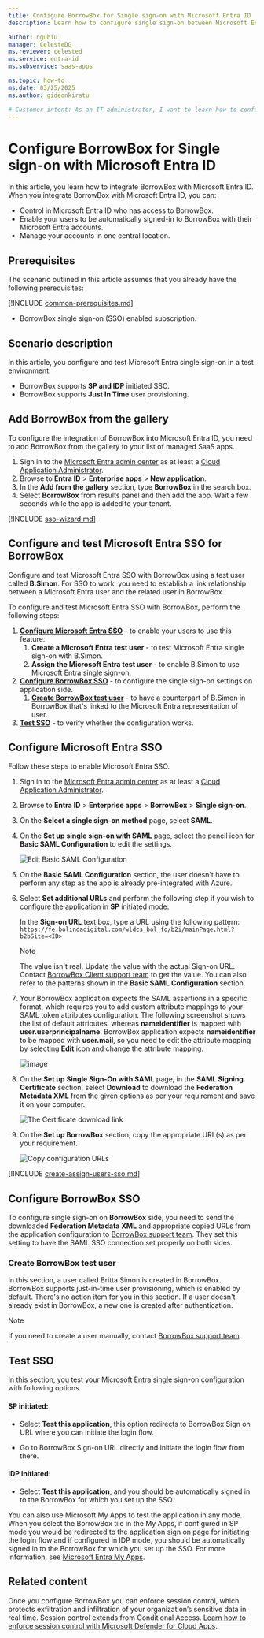```yaml
---
title: Configure BorrowBox for Single sign-on with Microsoft Entra ID
description: Learn how to configure single sign-on between Microsoft Entra ID and BorrowBox.

author: nguhiu
manager: CelesteDG
ms.reviewer: celested
ms.service: entra-id
ms.subservice: saas-apps

ms.topic: how-to
ms.date: 03/25/2025
ms.author: gideonkiratu

# Customer intent: As an IT administrator, I want to learn how to configure single sign-on between Microsoft Entra ID and BorrowBox so that I can control who has access to BorrowBox, enable automatic sign-in with Microsoft Entra accounts, and manage my accounts in one central location.
---
```

# Configure BorrowBox for Single sign-on with Microsoft Entra ID

In this article,  you learn how to integrate BorrowBox with Microsoft Entra ID. When you integrate BorrowBox with Microsoft Entra ID, you can:

* Control in Microsoft Entra ID who has access to BorrowBox.
* Enable your users to be automatically signed-in to BorrowBox with their Microsoft Entra accounts.
* Manage your accounts in one central location.

## Prerequisites

The scenario outlined in this article assumes that you already have the following prerequisites:

[!INCLUDE [common-prerequisites.md](~/identity/saas-apps/includes/common-prerequisites.md)]
* BorrowBox single sign-on (SSO) enabled subscription.

## Scenario description

In this article,  you configure and test Microsoft Entra single sign-on in a test environment.

* BorrowBox supports **SP and IDP** initiated SSO.
* BorrowBox supports **Just In Time** user provisioning.

## Add BorrowBox from the gallery

To configure the integration of BorrowBox into Microsoft Entra ID, you need to add BorrowBox from the gallery to your list of managed SaaS apps.

1. Sign in to the [Microsoft Entra admin center](https://entra.microsoft.com) as at least a [Cloud Application Administrator](~/identity/role-based-access-control/permissions-reference.md#cloud-application-administrator).
1. Browse to **Entra ID** > **Enterprise apps** > **New application**.
1. In the **Add from the gallery** section, type **BorrowBox** in the search box.
1. Select **BorrowBox** from results panel and then add the app. Wait a few seconds while the app is added to your tenant.

 [!INCLUDE [sso-wizard.md](~/identity/saas-apps/includes/sso-wizard.md)]

<a name='configure-and-test-azure-ad-sso-for-borrowbox'></a>

## Configure and test Microsoft Entra SSO for BorrowBox

Configure and test Microsoft Entra SSO with BorrowBox using a test user called **B.Simon**. For SSO to work, you need to establish a link relationship between a Microsoft Entra user and the related user in BorrowBox.

To configure and test Microsoft Entra SSO with BorrowBox, perform the following steps:

1. **[Configure Microsoft Entra SSO](#configure-azure-ad-sso)** - to enable your users to use this feature.
    1. **Create a Microsoft Entra test user** - to test Microsoft Entra single sign-on with B.Simon.
    1. **Assign the Microsoft Entra test user** - to enable B.Simon to use Microsoft Entra single sign-on.
1. **[Configure BorrowBox SSO](#configure-borrowbox-sso)** - to configure the single sign-on settings on application side.
    1. **[Create BorrowBox test user](#create-borrowbox-test-user)** - to have a counterpart of B.Simon in BorrowBox that's linked to the Microsoft Entra representation of user.
1. **[Test SSO](#test-sso)** - to verify whether the configuration works.

<a name='configure-azure-ad-sso'></a>

## Configure Microsoft Entra SSO

Follow these steps to enable Microsoft Entra SSO.

1. Sign in to the [Microsoft Entra admin center](https://entra.microsoft.com) as at least a [Cloud Application Administrator](~/identity/role-based-access-control/permissions-reference.md#cloud-application-administrator).
1. Browse to **Entra ID** > **Enterprise apps** > **BorrowBox** > **Single sign-on**.
1. On the **Select a single sign-on method** page, select **SAML**.
1. On the **Set up single sign-on with SAML** page, select the pencil icon for **Basic SAML Configuration** to edit the settings.

   ![Edit Basic SAML Configuration](common/edit-urls.png)

1. On the **Basic SAML Configuration** section, the user doesn't have to perform any step as the app is already pre-integrated with Azure.

1. Select **Set additional URLs** and perform the following step if you wish to configure the application in **SP** initiated mode:

    In the **Sign-on URL** text box, type a URL using the following pattern:
    `https://fe.bolindadigital.com/wldcs_bol_fo/b2i/mainPage.html?b2bSite=<ID>`

    > [!NOTE]
    > The value isn't real. Update the value with the actual Sign-on URL. Contact [BorrowBox Client support team](mailto:borrowbox@bolinda.com) to get the value. You can also refer to the patterns shown in the **Basic SAML Configuration** section.

1. Your BorrowBox application expects the SAML assertions in a specific format, which requires you to add custom attribute mappings to your SAML token attributes configuration. The following screenshot shows the list of default attributes, whereas **nameidentifier** is mapped with **user.userprincipalname**. BorrowBox application expects **nameidentifier** to be mapped with **user.mail**, so you need to edit the attribute mapping by selecting **Edit** icon and change the attribute mapping.

    ![image](common/edit-attribute.png)

1. On the **Set up Single Sign-On with SAML** page, in the **SAML Signing Certificate** section, select **Download** to download the **Federation Metadata XML** from the given options as per your requirement and save it on your computer.

    ![The Certificate download link](common/metadataxml.png)

1. On the **Set up BorrowBox** section, copy the appropriate URL(s) as per your requirement.

    ![Copy configuration URLs](common/copy-configuration-urls.png)

<a name='create-an-azure-ad-test-user'></a>

[!INCLUDE [create-assign-users-sso.md](~/identity/saas-apps/includes/create-assign-users-sso.md)]

## Configure BorrowBox SSO

To configure single sign-on on **BorrowBox** side, you need to send the downloaded **Federation Metadata XML** and appropriate copied URLs from the application configuration to [BorrowBox support team](mailto:borrowbox@bolinda.com). They set this setting to have the SAML SSO connection set properly on both sides.

### Create BorrowBox test user

In this section, a user called Britta Simon is created in BorrowBox. BorrowBox supports just-in-time user provisioning, which is enabled by default. There's no action item for you in this section. If a user doesn't already exist in BorrowBox, a new one is created after authentication.

> [!Note]
> If you need to create a user manually, contact [BorrowBox support team](mailto:borrowbox@bolinda.com).

## Test SSO

In this section, you test your Microsoft Entra single sign-on configuration with following options. 

#### SP initiated:

* Select **Test this application**, this option redirects to BorrowBox Sign on URL where you can initiate the login flow.  

* Go to BorrowBox Sign-on URL directly and initiate the login flow from there.

#### IDP initiated:

* Select **Test this application**, and you should be automatically signed in to the BorrowBox for which you set up the SSO. 

You can also use Microsoft My Apps to test the application in any mode. When you select the BorrowBox tile in the My Apps, if configured in SP mode you would be redirected to the application sign on page for initiating the login flow and if configured in IDP mode, you should be automatically signed in to the BorrowBox for which you set up the SSO. For more information, see [Microsoft Entra My Apps](/azure/active-directory/manage-apps/end-user-experiences#azure-ad-my-apps).

## Related content

Once you configure BorrowBox you can enforce session control, which protects exfiltration and infiltration of your organization’s sensitive data in real time. Session control extends from Conditional Access. [Learn how to enforce session control with Microsoft Defender for Cloud Apps](/cloud-app-security/proxy-deployment-aad).
